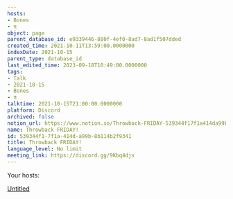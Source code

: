 ```yaml
---
hosts:
- Bones
- π
object: page
parent_database_id: e9339446-880f-4ef0-8ad7-8ad1f507dded
created_time: 2021-10-11T13:59:00.0000000
indexDate: 2021-10-15
parent_type: database_id
last_edited_time: 2023-09-18T10:49:00.0000000
tags:
- Talk
- 2021-10-15
- Bones
- π
talktime: 2021-10-15T21:00:00.0000000
platform: Discord
archived: false
notion_url: https://www.notion.so/Throwback-FRIDAY-539344f17f1a414da99b8b114b2f9341
name: Throwback FRIDAY!
id: 539344f1-7f1a-414d-a99b-8b114b2f9341
title: Throwback FRIDAY!
language_level: No limit
meeting_link: https://discord.gg/9Kbq4djs
---
```




Your hosts:

[Untitled](https://www.notion.so/482e61b02b9c4456b2b4fe86bb7544c6)   





